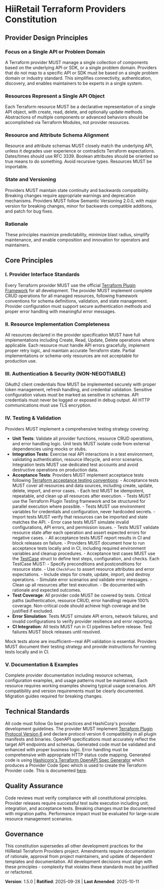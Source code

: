 <!--
Sync Impact Report:
Version change: Initial → 1.0.0
Added principles:
- I. Provider Interface Standards
- II. Resource Implementation Completeness  
- III. Authentication & Security (NON-NEGOTIABLE)
- IV. Testing & Validation
- V. Documentation & Examples
Added sections:
- Technical Standards
- Quality Assurance
Templates requiring updates: ✅ All templates aligned with Terraform provider development standards
Follow-up TODOs: None - all placeholders filled
-->

# HiiRetail Terraform Providers Constitution
## Provider Design Principles

### Focus on a Single API or Problem Domain
A Terraform provider MUST manage a single collection of components based on the underlying API or SDK, or a single problem domain. Providers that do not map to a specific API or SDK must be based on a single problem domain or industry standard. This simplifies connectivity, authentication, discovery, and enables maintainers to be experts in a single system.

### Resources Represent a Single API Object
Each Terraform resource MUST be a declarative representation of a single API object, with create, read, delete, and optionally update methods. Abstractions of multiple components or advanced behaviors should be accomplished via Terraform Modules, not provider resources.

### Resource and Attribute Schema Alignment
Resource and attribute schemas MUST closely match the underlying API, unless it degrades user experience or contradicts Terraform expectations. Dates/times should use RFC 3339. Boolean attributes should be oriented so true means to do something. Avoid recursive types. Resources MUST be importable.

### State and Versioning
Providers MUST maintain state continuity and backwards compatibility. Breaking changes require appropriate warnings and deprecation mechanisms. Providers MUST follow Semantic Versioning 2.0.0, with major version for breaking changes, minor for backwards compatible additions, and patch for bug fixes.

### Rationale
These principles maximize predictability, minimize blast radius, simplify maintenance, and enable composition and innovation for operators and maintainers.

## Core Principles

### I. Provider Interface Standards
Every Terraform provider MUST use the official [Terraform Plugin Framework](https://developer.hashicorp.com/terraform/plugin/framework) for all development. The provider MUST implement complete CRUD operations for all managed resources, following framework conventions for schema definitions, validation, and state management. Provider configuration must support secure authentication methods and proper error handling with meaningful error messages.

### II. Resource Implementation Completeness
All resources declared in the provider specification MUST have full implementations including Create, Read, Update, Delete operations where applicable. Each resource must handle API errors gracefully, implement proper retry logic, and maintain accurate Terraform state. Partial implementations or schema-only resources are not acceptable for production use.

### III. Authentication & Security (NON-NEGOTIABLE)
OAuth2 client credentials flow MUST be implemented securely with proper token management, refresh handling, and credential validation. Sensitive configuration values must be marked as sensitive in schemas. API credentials must never be logged or exposed in debug output. All HTTP communications must use TLS encryption.

### IV. Testing & Validation
Providers MUST implement a comprehensive testing strategy covering:

- **Unit Tests**: Validate all provider functions, resource CRUD operations, and error handling logic. Unit tests MUST isolate code from external dependencies using mocks or stubs.
- **Integration Tests**: Exercise real API interactions in a test environment, validating authentication, resource lifecycle, and error scenarios. Integration tests MUST use dedicated test accounts and avoid destructive operations on production data.
- **Acceptance Tests**: Providers MUST implement acceptance tests following [Terraform acceptance testing conventions](https://developer.hashicorp.com/terraform/plugin/testing/acceptance-tests):
		- Acceptance tests MUST cover all resources and data sources, including create, update, delete, import, and error cases.
		- Each test MUST be idempotent, repeatable, and clean up all resources after execution.
		- Tests MUST use the Terraform Plugin Testing framework and be structured for parallel execution where possible.
		- Tests MUST use environment variables for credentials and configuration, never hardcoded secrets.
		- Import tests MUST verify that resources can be imported and state matches the API.
		- Error case tests MUST simulate invalid configurations, API errors, and permission issues.
		- Tests MUST validate resource state after each operation and assert expected errors for negative cases.
		- All acceptance tests MUST report results in CI and block releases on failure.
		- Providers MUST document how to run acceptance tests locally and in CI, including required environment variables and cleanup procedures.
		- Acceptance test cases MUST use the [TestCase](https://developer.hashicorp.com/terraform/plugin/testing/acceptance-tests/testcase) struct to define test steps, configuration, and checks. Each TestCase MUST:
			- Specify preconditions and postconditions for resource state.
			- Use `CheckFunc` to assert resource attributes and error expectations.
			- Include steps for create, update, import, and destroy operations.
			- Simulate error scenarios and validate error messages.
			- Clean up all resources after test execution.
			- Be documented with rationale and expected outcomes.
- **Test Coverage**: All provider code MUST be covered by tests. Critical paths (authentication, resource CRUD, error handling) require 100% coverage. Non-critical code should achieve high coverage and be justified if excluded.
- **Error Simulation**: Tests MUST simulate API errors, network failures, and invalid configurations to verify provider resilience and error reporting.
- **CI Integration**: All tests MUST run in CI pipelines before release. Test failures MUST block releases until resolved.

Mock tests alone are insufficient—real API validation is essential. Providers MUST document their testing strategy and provide instructions for running tests locally and in CI.

### V. Documentation & Examples
Complete provider documentation including resource schemas, configuration examples, and usage patterns must be maintained. Each resource requires working examples showing typical usage scenarios. API compatibility and version requirements must be clearly documented. Migration guides required for breaking changes.

## Technical Standards

All code must follow Go best practices and HashiCorp's provider development guidelines. The provider MUST implement [Terraform Plugin Protocol Version 6](https://developer.hashicorp.com/terraform/plugin/terraform-plugin-protocol#protocol-version-6) and declare protocol version 6 compatibility in all plugin manifests and binaries. OpenAPI specifications must accurately reflect the target API endpoints and schemas. Generated code must be validated and enhanced with proper business logic. Error handling must be comprehensive with appropriate HTTP status code mapping. Generated code is using [Hashicorp's Terraform OpenAPI Spec Generator](https://developer.hashicorp.com/terraform/plugin/code-generation/openapi-generator) which produces a Provider Code Spec which is used to create the Terraform Provider code. This is documented [here](https://developer.hashicorp.com/terraform/plugin/code-generation/framework-generator).

## Quality Assurance

Code reviews must verify compliance with all constitutional principles. Provider releases require successful test suite execution including unit, integration, and acceptance tests. Breaking changes must be documented with migration paths. Performance impact must be evaluated for large-scale resource management scenarios.

## Governance

This constitution supersedes all other development practices for the HiiRetail Terraform Providers project. Amendments require documentation of rationale, approval from project maintainers, and update of dependent templates and documentation. All development decisions must align with these principles - complexity that violates these standards must be justified or refactored.

**Version**: 1.5.0 | **Ratified**: 2025-09-28 | **Last Amended**: 2025-10-11